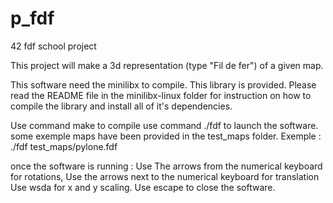 # p_fdf
42 fdf school project


This project will make a 3d representation (type "Fil de fer") of a given map.

This software need the minilibx to compile. This library is provided. Please read the README file in the minilibx-linux folder for instruction on how
to compile the library and install all of it's dependencies.

Use command make to compile
use command ./fdf <path to map> to launch the software. some exemple maps have been provided in the test_maps folder.
Exemple : ./fdf test_maps/pylone.fdf

once the software is running : 
Use The arrows from the numerical keyboard for rotations,
Use the arrows next to the numerical keyboard for translation
Use wsda for x and y scaling.
Use escape to close the software.